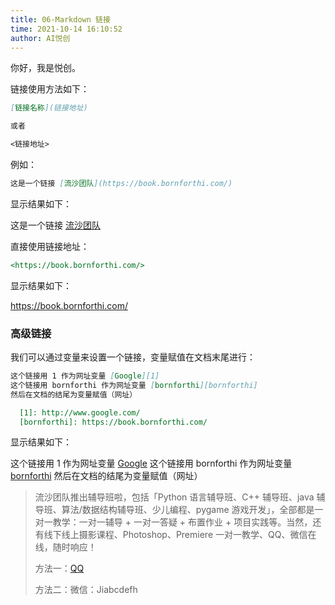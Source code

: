 ```yaml
---
title: 06-Markdown 链接
time: 2021-10-14 16:10:52
author: AI悦创
---
```


你好，我是悦创。

链接使用方法如下：

```markdown
[链接名称](链接地址)

或者

<链接地址>
```

例如：

```markdown
这是一个链接 [流沙团队](https://book.bornforthi.com/)
```

显示结果如下：

这是一个链接 [流沙团队](https://book.bornforthi.com/)

直接使用链接地址：

```markdown
<https://book.bornforthi.com/>
```

显示结果如下：

<https://book.bornforthi.com/>

### 高级链接

我们可以通过变量来设置一个链接，变量赋值在文档末尾进行：

```markdown
这个链接用 1 作为网址变量 [Google][1]
这个链接用 bornforthi 作为网址变量 [bornforthi][bornforthi]
然后在文档的结尾为变量赋值（网址）

  [1]: http://www.google.com/
  [bornforthi]: https://book.bornforthi.com/
```

显示结果如下：

这个链接用 1 作为网址变量 [Google][1]
这个链接用 bornforthi 作为网址变量 [bornforthi][bornforthi]
然后在文档的结尾为变量赋值（网址）

[1]: http://www.google.com/
[bornforthi]: https://book.bornforthi.com/

> 流沙团队推出辅导班啦，包括「Python 语言辅导班、C++ 辅导班、java 辅导班、算法/数据结构辅导班、少儿编程、pygame 游戏开发」，全部都是一对一教学：一对一辅导 + 一对一答疑 + 布置作业 + 项目实践等。当然，还有线下线上摄影课程、Photoshop、Premiere 一对一教学、QQ、微信在线，随时响应！
>
> 方法一：[QQ](http://wpa.qq.com/msgrd?v=3&uin=1432803776&site=qq&menu=yes)
>
> 方法二：微信：Jiabcdefh